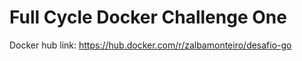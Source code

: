 # Full Cycle Docker Challenge One

Docker hub link: 
https://hub.docker.com/r/zalbamonteiro/desafio-go
